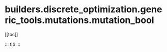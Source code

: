 # builders.discrete_optimization.generic_tools.mutations.mutation_bool

[[toc]]

::: tip
<skdecide-summary></skdecide-summary>
:::

